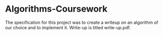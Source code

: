 # Algorithms-Coursework
The specification for this project was to create a writeup on an algorithm of our choice and to implement it. Write-up is titled write-up.pdf.
